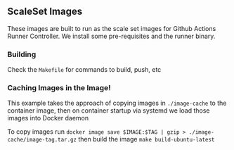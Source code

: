 ## ScaleSet Images

These images are built to run as the scale set images for Github Actions Runner Controller. We install some pre-requisites and the runner binary.

### Building

Check the `Makefile` for commands to build, push, etc

### Caching Images in the Image!

This example takes the approach of copying images in `./image-cache` to the container image, then on container startup via systemd we load those images into Docker daemon

To copy images run `docker image save $IMAGE:$TAG | gzip > ./image-cache/image-tag.tar.gz` then build the image `make build-ubuntu-latest`
